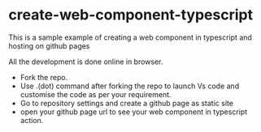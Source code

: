 # create-web-component-typescript
This is a sample example of creating a web component in typescript and hosting on github pages

All the development is done online in browser.

- Fork the repo.
- Use .(dot) command after forking the repo to launch Vs code and customise the code as per your requirement.
- Go to repository settings and create a github page as static site
- open your github page url to see your web component in typescript action.






